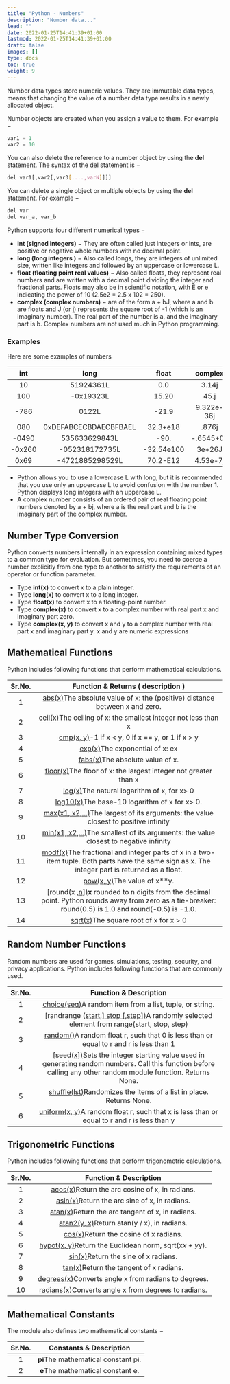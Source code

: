 ```yaml
---
title: "Python - Numbers"
description: "Number data..."
lead: ""
date: 2022-01-25T14:41:39+01:00
lastmod: 2022-01-25T14:41:39+01:00
draft: false
images: []
type: docs
toc: true
weight: 9
---
```




Number data types store numeric values. They are immutable data types, means that changing the value of a number data type results in a newly allocated object.

Number objects are created when you assign a value to them. For example −

```python
var1 = 1
var2 = 10
```

You can also delete the reference to a number object by using the **del** statement. The syntax of the del statement is −

```bash
del var1[,var2[,var3[....,varN]]]]
```

You can delete a single object or multiple objects by using the **del** statement. For example −

```bash
del var
del var_a, var_b
```

Python supports four different numerical types −

- **int (signed integers)** − They are often called just integers or ints, are positive or negative whole numbers with no decimal point.
- **long (long integers )** − Also called longs, they are integers of unlimited size, written like integers and followed by an uppercase or lowercase L.
- **float (floating point real values)** − Also called floats, they represent real numbers and are written with a decimal point dividing the integer and fractional parts. Floats may also be in scientific notation, with E or e indicating the power of 10 (2.5e2 = 2.5 x 102 = 250).
- **complex (complex numbers)** − are of the form a + bJ, where a and b are floats and J (or j) represents the square root of -1 (which is an imaginary number). The real part of the number is a, and the imaginary part is b. Complex numbers are not used much in Python programming.

### Examples

Here are some examples of numbers

|  int   |         long          |   float    |  complex   |
| :----: | :-------------------: | :--------: | :--------: |
|   10   |       51924361L       |    0.0     |   3.14j    |
|  100   |       -0x19323L       |   15.20    |    45.j    |
|  -786  |         0122L         |   -21.9    | 9.322e-36j |
|  080   | 0xDEFABCECBDAECBFBAEL |  32.3+e18  |   .876j    |
| -0490  |     535633629843L     |    -90.    | -.6545+0J  |
| -0x260 |    -052318172735L     | -32.54e100 |   3e+26J   |
|  0x69  |    -4721885298529L    |  70.2-E12  |  4.53e-7j  |

- Python allows you to use a lowercase L with long, but it is recommended that you use only an uppercase L to avoid confusion with the number 1. Python displays long integers with an uppercase L.
- A complex number consists of an ordered pair of real floating point numbers denoted by a + bj, where a is the real part and b is the imaginary part of the complex number.

## Number Type Conversion

Python converts numbers internally in an expression containing mixed types to a common type for evaluation. But sometimes, you need to coerce a number explicitly from one type to another to satisfy the requirements of an operator or function parameter.

- Type **int(x)** to convert x to a plain integer.
- Type **long(x)** to convert x to a long integer.
- Type **float(x)** to convert x to a floating-point number.
- Type **complex(x)** to convert x to a complex number with real part x and imaginary part zero.
- Type **complex(x, y)** to convert x and y to a complex number with real part x and imaginary part y. x and y are numeric expressions

## Mathematical Functions

Python includes following functions that perform mathematical calculations.

| Sr.No. |              Function & Returns ( description )              |
| :----: | :----------------------------------------------------------: |
|   1    | [abs(x)](https://www.tutorialspoint.com/python/number_abs.htm)The absolute value of x: the (positive) distance between x and zero. |
|   2    | [ceil(x)](https://www.tutorialspoint.com/python/number_ceil.htm)The ceiling of x: the smallest integer not less than x |
|   3    | [cmp(x, y)](https://www.tutorialspoint.com/python/number_cmp.htm)-1 if x < y, 0 if x == y, or 1 if x > y |
|   4    | [exp(x)](https://www.tutorialspoint.com/python/number_exp.htm)The exponential of x: ex |
|   5    | [fabs(x)](https://www.tutorialspoint.com/python/number_fabs.htm)The absolute value of x. |
|   6    | [floor(x)](https://www.tutorialspoint.com/python/number_floor.htm)The floor of x: the largest integer not greater than x |
|   7    | [log(x)](https://www.tutorialspoint.com/python/number_log.htm)The natural logarithm of x, for x> 0 |
|   8    | [log10(x)](https://www.tutorialspoint.com/python/number_log10.htm)The base-10 logarithm of x for x> 0. |
|   9    | [max(x1, x2,...)](https://www.tutorialspoint.com/python/number_max.htm)The largest of its arguments: the value closest to positive infinity |
|   10   | [min(x1, x2,...)](https://www.tutorialspoint.com/python/number_min.htm)The smallest of its arguments: the value closest to negative infinity |
|   11   | [modf(x)](https://www.tutorialspoint.com/python/number_modf.htm)The fractional and integer parts of x in a two-item tuple. Both parts have the same sign as x. The integer part is returned as a float. |
|   12   | [pow(x, y)](https://www.tutorialspoint.com/python/number_pow.htm)The value of x**y. |
|   13   | [round(x [,n\])](https://www.tutorialspoint.com/python/number_round.htm)**x** rounded to n digits from the decimal point. Python rounds away from zero as a tie-breaker: round(0.5) is 1.0 and round(-0.5) is -1.0. |
|   14   | [sqrt(x)](https://www.tutorialspoint.com/python/number_sqrt.htm)The square root of x for x > 0 |

## Random Number Functions

Random numbers are used for games, simulations, testing, security, and privacy applications. Python includes following functions that are commonly used.

| Sr.No. |                    Function & Description                    |
| :----: | :----------------------------------------------------------: |
|   1    | [choice(seq)](https://www.tutorialspoint.com/python/number_choice.htm)A random item from a list, tuple, or string. |
|   2    | [randrange ([start,\] stop [,step])](https://www.tutorialspoint.com/python/number_randrange.htm)A randomly selected element from range(start, stop, step) |
|   3    | [random()](https://www.tutorialspoint.com/python/number_random.htm)A random float r, such that 0 is less than or equal to r and r is less than 1 |
|   4    | [seed([x\])](https://www.tutorialspoint.com/python/number_seed.htm)Sets the integer starting value used in generating random numbers. Call this function before calling any other random module function. Returns None. |
|   5    | [shuffle(lst)](https://www.tutorialspoint.com/python/number_shuffle.htm)Randomizes the items of a list in place. Returns None. |
|   6    | [uniform(x, y)](https://www.tutorialspoint.com/python/number_uniform.htm)A random float r, such that x is less than or equal to r and r is less than y |

## Trigonometric Functions

Python includes following functions that perform trigonometric calculations.

| Sr.No. |                    Function & Description                    |
| :----: | :----------------------------------------------------------: |
|   1    | [acos(x)](https://www.tutorialspoint.com/python/number_acos.htm)Return the arc cosine of x, in radians. |
|   2    | [asin(x)](https://www.tutorialspoint.com/python/number_asin.htm)Return the arc sine of x, in radians. |
|   3    | [atan(x)](https://www.tutorialspoint.com/python/number_atan.htm)Return the arc tangent of x, in radians. |
|   4    | [atan2(y, x)](https://www.tutorialspoint.com/python/number_atan2.htm)Return atan(y / x), in radians. |
|   5    | [cos(x)](https://www.tutorialspoint.com/python/number_cos.htm)Return the cosine of x radians. |
|   6    | [hypot(x, y)](https://www.tutorialspoint.com/python/number_hypot.htm)Return the Euclidean norm, sqrt(x*x + y*y). |
|   7    | [sin(x)](https://www.tutorialspoint.com/python/number_sin.htm)Return the sine of x radians. |
|   8    | [tan(x)](https://www.tutorialspoint.com/python/number_tan.htm)Return the tangent of x radians. |
|   9    | [degrees(x)](https://www.tutorialspoint.com/python/number_degrees.htm)Converts angle x from radians to degrees. |
|   10   | [radians(x)](https://www.tutorialspoint.com/python/number_radians.htm)Converts angle x from degrees to radians. |

## Mathematical Constants

The module also defines two mathematical constants −

| Sr.No. |       Constants & Description       |
| :----: | :---------------------------------: |
|   1    | **pi**The mathematical constant pi. |
|   2    |  **e**The mathematical constant e.  |
